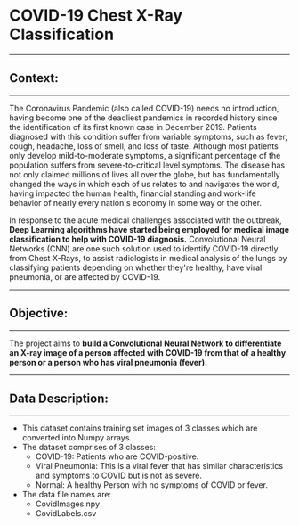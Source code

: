 # **COVID-19 Chest X-Ray Classification**

-------------------
## **Context:**
-------------------
The Coronavirus Pandemic (also called COVID-19) needs no introduction, having become one of the deadliest pandemics in recorded history since the identification of its first known case in December 2019. Patients diagnosed with this condition suffer from variable symptoms, such as fever, cough, headache, loss of smell, and loss of taste. Although most patients only develop mild-to-moderate symptoms, a significant percentage of the population suffers from severe-to-critical level symptoms. The disease has not only claimed millions of lives all over the globe, but has fundamentally changed the ways in which each of us relates to and navigates the world, having impacted  the human health, financial standing and work-life behavior of nearly every nation's economy in some way or the other. <br>

In response to the acute medical challenges associated with the outbreak, **Deep Learning algorithms have started being employed for medical image classification to help with COVID-19 diagnosis.** Convolutional Neural Networks (CNN) are one such solution used to identify COVID-19 directly from Chest X-Rays, to assist radiologists in medical analysis of the lungs by classifying patients depending on whether they're healthy, have viral pneumonia, or are affected by COVID-19.

------------------
## **Objective:**
-----------------
The project aims to **build a Convolutional Neural Network to differentiate an X-ray image of a person affected with COVID-19 from that of a healthy person or a person who has viral pneumonia (fever).**

------------------------
## **Data Description:**
----------------
- This dataset contains training set images of 3 classes which are converted into Numpy arrays.
- The dataset comprises of 3 classes:
    - COVID-19: Patients who are COVID-positive.
    - Viral Pneumonia: This is a viral fever that has similar characteristics and symptoms to COVID but is not as severe.
    - Normal: A healthy Person with no symptoms of COVID or fever.
- The data file names are:
    - CovidImages.npy
    - CovidLabels.csv

